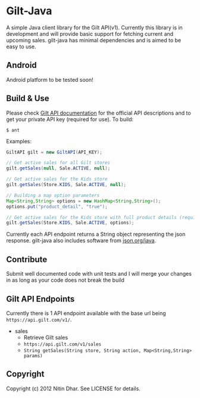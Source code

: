 Gilt-Java
=========
A simple Java client library for the Gilt API(v1). Currently this library is in development and will provide basic support for fetching current and upcoming
sales. gilt-java has minimal dependencies and is aimed to be easy to use.

Android
-------
Android platform to be tested soon!

Build & Use
-----------
Please check [Gilt API documentation](http://api.gilt.com) for the official API descriptions and to get your private API key (required for use).
To build:

    $ ant

Examples:

``` java
GiltAPI gilt = new GiltAPI(API_KEY);

// Get active sales for all Gilt stores
gilt.getSales(null, Sale.ACTIVE, null);

// Get active sales for the Kids store
gilt.getSales(Store.KIDS, Sale.ACTIVE, null);

// Building a map option parameters
Map<String,String> options = new HashMap<String,String>();
options.put("product_detail", "true");

// Get active sales for the Kids store with full product details (requires options)
gilt.getSales(Store.KIDS, Sale.ACTIVE, options);
```

Currently each API endpoint returns a String object representing the json response. gilt-java also includes software from [json.org/java](http://json.org/java/).

Contribute
------------
Submit well documented code with unit tests and I will merge your changes in as long as your code does not break the build

Gilt API Endpoints
--------------------
Currently there is 1 API endpoint available with the base url being `https://api.gilt.com/v1/`.

- sales
  - Retrieve Gilt sales
  - `https://api.gilt.com/v1/sales`
  - `String getSales(String store, String action, Map<String,String> params)`

Copyright
---------
Copyright (c) 2012 Nitin Dhar. See LICENSE for details.